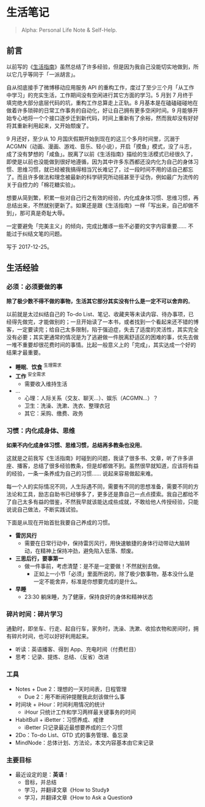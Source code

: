 # 生活笔记

> Alpha: Personal Life Note & Self-Help.

## 前言

以前写的《[生活指南](/think/life_manual)》虽然总结了许多经验，但是因为我自己没能切实地做到，所以它几乎等同于「一派胡言」。

自从彻底接手了微博移动应用服务 API 的重构工作，度过了至少三个月「从工作中学习」的充实生活，工作期间没有空闲进行其它方面的学习。5 月到 7 月终于填完绝大部分底层代码的坑，重构工作总算走上正轨。8 月基本是在磕磕碰碰地在做着许多琐碎的日常工作事务的自动化，好让自己拥有更多空闲时间。9 月能够开始专心地将一个个接口逐步迁到新代码，时间上重新有了余裕，然而我却没有好好将其重新利用起来，又开始颓废了。

9 月还好，至少从 10 月国庆假期开始到现在的这三个多月时间里，沉溺于 ACGMN（动画、漫画、游戏、音乐、轻小说），开启「摸鱼」模式，没了斗志，成了没有梦想的「咸鱼」。脱离了以前《生活指南》描绘的生活模式已经很久了，即使是以前也没能做到很好地遵循，因为其中许多东西都还没内化为自己的身体习惯、思维习惯，就已经被我搞得相当冗长难记了，过一段时间不用的话自己都忘了。而且许多做法和理念被最新的科学研究所动摇甚至于证伪，例如最广为流传的关于自控力的「棉花糖实验」。

想要从简到繁，积累一些对自己行之有效的经验，内化成身体习惯、思维习惯，再总结出来，不然就别更新了。如果还是跟《生活指南》一样「写出来，自己却做不到」，那可真是奇耻大辱。

一定要避免「完美主义」的倾向，完成比雕琢一些不必要的文字内容重要…… 不能过于纠结文笔的问题。

写于 2017-12-25。

## 生活经验

### 必须：必须要做的事

__除了极少数不得不做的事物，生活其它部分其实没有什么是一定不可以舍弃的__。

以前就是太过纠结自己的 To-do List、笔记、收藏夹等未读内容、待办事项，已经得先做完，才能做别的；一旦开始读了一本书，或者找到一个看起来还不错的博客，一定要读完；给自己太多限制，陷于强迫症，失去了适度的灵活性，其实完全没有必要；其实更通常的情况是为了逃避做一件脱离舒适区的困难的事，优先去做一堆不重要却很花费时间的事情。比起一般意义上的「完成」，其实达成一个好的结果才最重要。

- __睡眠__、__饮食__ <sup>生理需求</sup>
- __工作__ <sup>安全需求</sup>
    - 需要收入维持生活
- …
    - 心理：人际关系（交友、聊天…）、娱乐（ACGMN…）？
    - 卫生：洗澡、洗漱、洗衣、整理衣冠
    - 其它：采购、缴费、政务

### 习惯：内化成身体、思维

__如果不内化成身体习惯、思维习惯，总结再多教条也没用__。

这就是之前我写《生活指南》时碰到的问题，我读了很多书、文章，听了许多讲座、播客，总结了很多经验教条，但是却都做不到。虽然很早就知道，应该将有益的经验，一条一条养成为自己的习惯…… 说起来容易做起来难。

每一个人的实际情况不同，人生际遇不同，需要有不同的思想准备，需要不同的方法论和工具，励志自助书已经够多了，更多还是靠自己一点点摸索。我自己都给不了自己太多有益的借鉴，不然我早就该能达成些成就，不敢给他人传授经验，只能说说自己做法，不断实践试验。

下面是从现在开始首批我要自己养成的习惯。

- __雷厉风行__
    - 需要在日常行动中，保持雷厉风行，用快速敏捷的身体行动带动大脑转动，在精神上保持冲劲，避免陷入低落、颓废。
- __三思后行，要事第一__
    - 做一件事前，考虑清楚：是不是一定要做！不然就别去做。
        - 正如上一小节「必须」里面所说的，除了极少数事物，基本没什么是一定不能舍弃，标准是你想要完成的是什么。
- __早睡__
    - 23:30 躺床睡，为了健康，保持良好的身体和精神状态

### 碎片时间：碎片学习

通勤时，即坐车、行走、起自行车，家务时，洗澡、洗漱、收拾衣物和房间时，拥有碎片时间，也可以好好利用起来。

- 听读：英语播客、得到 App、充电时间（付费栏目）
- 思考：记录、提炼、总结、（反省）改进

### 工具

- Notes + Due 2：理想的一天时间表，日程管理
    - Due 2：用不断闹钟提醒我此刻该做什么事
- 时间块 + iHour：时间利用情况的统计
    - iHour 只统计工作和学习两样最关键事务的时间
- HabitBull + iBetter：习惯养成、戒律
    - iBetter 只记录最近最想要养成的三个习惯
- 2Do：To-do List、GTD 式的事务管理、备忘录
- MindNode：总体计划、方法论，本文内容基本由它来记录

### 主要目标

- 最近设定的是：__英语__！
    - 音标，并总结
    - 学习，并翻译文章《How to Study》
    - 学习，并翻译文章《How to Ask a Question》
